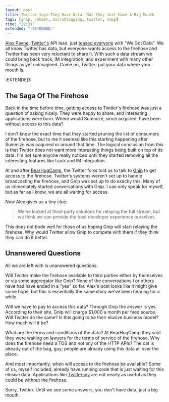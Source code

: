 ```yaml
---
layout: post
title: Twitter Says They Have Data, But They Just Have A Big Mouth
tags: [gnip, jabber, microblogging, twitter, xmpp]
time: "22:31"
extended: ":EXTENDED:"
---
```


[Alex Payne](http://twitter.com/al3x), [Twitter's](http://twitter.com) API lead, just [teased everyone](http://dev.twitter.com/2008/10/we-got-data.html) with "We Got Data".  We all know Twitter has data, but everyone wants access to the firehose and Twitter has been very reluctant to share it.  With such a data stream we could bring back track, IM integration, and experiment with many other things as yet unimagined.  Come on, Twitter; put your data where your mouth is.



:EXTENDED:

## The Saga Of The Firehose

Back in the time before time, getting access to Twitter's firehose was just a question of asking nicely.  They were happy to share, and interesting applications were born.  Where would Summize, since acquired, have been without access to this data?

I don't know the exact time that they started pruning the list of consumers of the firehose, but to me it seemed like this starting happening after Summize was acquired or around that time.  The logical conclusion from this is that Twitter does not want more interesting things being built on top of its data.  I'm not sure anyone really noticed until they started removing all the interesting features like track and IM integration.

At and after [BearHugCamp](http://metajack.im/2008/09/13/bearhugcamp-for-those-who-missed-it/), the Twitter folks told us to talk to [Gnip](http://www.gnipcentral.com) to get access to the firehose.  Twitter's systems weren't set up to handle broadcasting the firehose, and Gnip was set up to do exactly this.  Many of us immediately started conversations with Gnip.  I can only speak for myself, but as far as I know, we are all waiting for access.

Now Alex gives us a tiny clue:

> We've looked at third-party solutions for relaying the full stream, but we think we can provide the best developer experience ourselves.

This does not bode well for those of us hoping Gnip will start relaying the firehose.  Why would Twitter allow Gnip to compete with them if they think they can do it better.

## Unanswered Questions

All we are left with is unanswered questions.

Will Twitter make the firehose available to third parties either by themselves or via some aggregator like Gnip?  None of the conversations I or others have had have ended in a "yes" so far.  Alex's post looks like it might give some hope, but this is essentially the same story we've been hearing for a while.

Will we have to pay to access this data?  Through Gnip the answer is yes.  According to their site, Gnip will charge $1,000 a month per feed source.  Will Twitter do the same?  Is this going to be their elusive business model?  How much will it be?

What are the terms and conditions of the data?  At BearHugCamp they said they were waiting on lawyers for the terms of service of the firehose.  Why does the firehose need a TOS and not any of the HTTP APIs?  The cat is already out of the bag, guy; people are already using this data all over the place.

And most importantly, when will access to the firehose be available?  Some of us, myself included, already have running code that is just waiting for this elusive data.  Applications like [Twitterspy](http://www.techlifeweb.com/2008/07/07/how-to-set-up-twitterspy-in-google-talk/) are not nearly as useful as they could be without the firehose.

Sorry, Twitter. Until we see some answers, you don't have data, just a big mouth.
